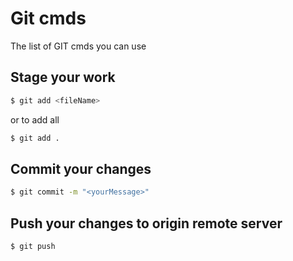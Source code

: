# Git cmds

The list of GIT cmds you can use 
## Stage your work

```bash
$ git add <fileName>
```
or to add all 
```bash
$ git add .
```

## Commit your changes

```bash
$ git commit -m "<yourMessage>"

```

## Push your changes to origin remote server

```bash
$ git push

```